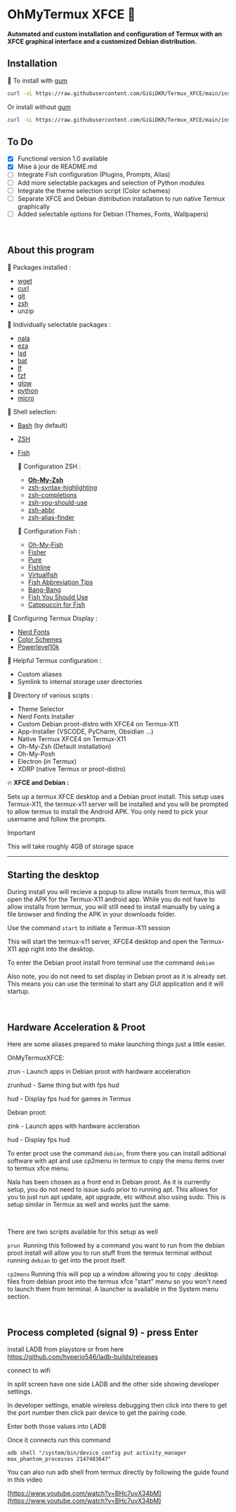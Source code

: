 # OhMyTermux XFCE 🧊

**Automated and custom installation and configuration of Termux with an XFCE graphical interface and a customized Debian distribution.**


## Installation

🧊 To install with [gum](https://github.com/charmbracelet/gum)

```bash
curl -sL https://raw.githubusercontent.com/GiGiDKR/Termux_XFCE/main/install.sh -o install.sh && chmod +x install.sh && ./install.sh --gum
```

Or install without [gum](https://github.com/charmbracelet/gum)
```bash
curl -sL https://raw.githubusercontent.com/GiGiDKR/Termux_XFCE/main/install.sh -o install.sh && chmod +x install.sh && ./install.sh
```
## To Do
- [X] Functional version 1.0 available
- [X] Mise à jour de README.md
- [ ] Integrate Fish configuration (Plugins, Prompts, Alias)
- [ ] Add more selectable packages and selection of Python modules
- [ ] Integrate the theme selection script (Color schemes)
- [ ] Separate XFCE and Debian distribution installation to run native Termux graphically
- [ ] Added selectable options for Debian (Themes, Fonts, Wallpapers)

&nbsp;

## About this program 

🧊 Packages installed :

- [wget](https://github.com/mirror/wget)
- [curl](https://github.com/curl/curl)
- [git](https://github.com/git/git)
- [zsh](https://github.com/zsh-users/zsh)
- unzip

🧊 Individually selectable packages :

- [nala](https://github.com/volitank/nala)
- [eza](https://github.com/eza-community/eza)
- [lsd](https://github.com/lsd-rs/lsd)
- [bat](https://github.com/sharkdp/bat)
- [lf](https://github.com/gokcehan/lf)
- [fzf](https://github.com/junegunn/fzf)
- [glow](https://github.com/charmbracelet/glow)
- [python](https://github.com/python)
- [micro](https://github.com/zyedidia/micro)


🧊 Shell selection: 
* [Bash](https://git.savannah.gnu.org/cgit/bash.git/) (by default)
* [ZSH](https://www.zsh.org/)
* [Fish](https://github.com/fish-shell/fish-shell)


  🧊 Configuration ZSH : 

    - **[Oh-My-Zsh](https://github.com/ohmyzsh/ohmyzsh)**
    - [zsh-syntax-highlighting](https://github.com/zsh-users/zsh-syntax-highlighting)
    - [zsh-completions](https://github.com/zsh-users/zsh-completions)
    - [zsh-you-should-use](https://github.com/MichaelAquilina/zsh-you-should-use)
    - [zsh-abbr](https://github.com/olets/zsh-abbr)
    - [zsh-alias-finder](https://github.com/ohmyzsh/ohmyzsh/tree/master/plugins/alias-finder)

  🧊 Configuration Fish : 
  
   - [Oh-My-Fish](https://github.com/oh-my-fish/oh-my-fish)
   - [Fisher](https://github.com/jorgebucaran/fisher)
   - [Pure](https://github.com/pure-fish/pure)
   - [Fishline](https://github.com/0rax/fishline)
   - [Virtualfish](https://github.com/justinmayer/virtualfish)
   - [Fish Abbreviation Tips](https://github.com/gazorby/fish-abbreviation-tips)
   - [Bang-Bang](https://github.com/oh-my-fish/plugin-bang-bang)
   - [Fish You Should Use](https://github.com/paysonwallach/fish-you-should-use)
   - [Catppuccin for Fish](https://github.com/catppuccin/fish)

🧊 Configuring Termux Display :

- [Nerd Fonts](https://github.com/ryanoasis/nerd-fonts) 
- [Color Schemes](https://github.com/mbadolato/iTerm2-Color-Schemes)
- [Powerlevel10k](https://github.com/romkatv/powerlevel10k)

🧊 Helpful Termux configuration :

- Custom aliases
- Symlink to internal storage user directories

🧊 Directory of various scipts :

- Theme Selector
- Nerd Fonts Installer
- Custom Debian proot-distro with XFCE4 on Termux-X11
- App-Installer (VSCODE, PyCharm, Obsidian ...)
- Native Termux XFCE4 on Termux-X11
- Oh-My-Zsh (Default installation)
- Oh-My-Posh
- Electron (in Termux)
- XDRP (native Termux or proot-distro)

🔥 **XFCE and Debian :**

Sets up a termux XFCE desktop and a Debian proot install.
This setup uses Termux-X11, the termux-x11 server will be installed and you will be prompted to allow termux to install the Android APK.
You only need to pick your username and follow the prompts.

> [!IMPORTANT]
> This will take roughly 4GB of storage space

---

## Starting the desktop

  

During install you will recieve a popup to allow installs from termux, this will open the APK for the Termux-X11 android app. While you do not have to allow installs from termux, you will still need to install manually by using a file browser and finding the APK in your downloads folder.

Use the command ```start``` to initiate a Termux-X11 session

This will start the termux-x11 server, XFCE4 desktop and open the Termux-X11 app right into the desktop.

  

To enter the Debian proot install from terminal use the command ```debian```

  

Also note, you do not need to set display in Debian proot as it is already set. This means you can use the terminal to start any GUI application and it will startup.

  

&nbsp;

  

## Hardware Acceleration & Proot

  

Here are some aliases prepared to make launching things just a little easier.

  

OhMyTermuxXFCE:

  

zrun - Launch apps in Debian proot with hardware acceleration

  

zrunhud - Same thing but with fps hud

  

hud - Display fps hud for games in Termux

  

Debian proot:

  

zink - Launch apps with hardware accleration

  

hud - Display fps hud

To enter proot use the command ```debian```, from there you can install aditional software with apt and use cp2menu in termux to copy the menu items over to termux xfce menu.

  

Nala has been chosen as a front end in Debian proot. As it is currently setup, you do not need to issue sudo prior to running apt. This allows for you to just run apt update, apt upgrade, etc without also using sudo. This is setup similar in Termux as well and works just the same.

  

&nbsp;

  

There are two scripts available for this setup as well

```prun```  Running this followed by a command you want to run from the debian proot install will allow you to run stuff from the termux terminal without running ```debian``` to get into the proot itself.

```cp2menu``` Running this will pop up a window allowing you to copy .desktop files from debian proot into the termux xfce "start" menu so you won't need to launch them from terminal. A launcher is available in the System menu section.

  

&nbsp;

  

## Process completed (signal 9) - press Enter

  

install LADB from playstore or from here https://github.com/hyperio546/ladb-builds/releases

  

connect to wifi  

In split screen have one side LADB and the other side showing developer settings.

In developer settings, enable wireless debugging then click into there to get the port number then click pair device to get the pairing code.

Enter both those values into LADB

Once it connects run this command

```adb shell "/system/bin/device_config put activity_manager max_phantom_processes 2147483647"```

  

You can also run adb shell from termux directly by following the guide found in this video

  

[https://www.youtube.com/watch?v=BHc7uvX34bM](https://www.youtube.com/watch?v=BHc7uvX34bM)
